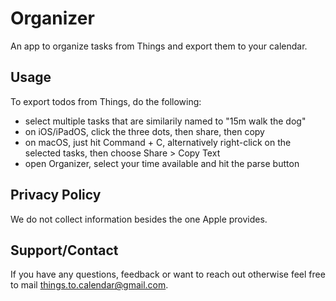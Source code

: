 # Organizer

An app to organize tasks from Things and export them to your calendar.

## Usage

To export todos from Things, do the following:
- select multiple tasks that are similarily named to "15m walk the dog"
- on iOS/iPadOS, click the three dots, then share, then copy
- on macOS, just hit Command + C, alternatively right-click on the selected tasks, then choose Share > Copy Text
- open Organizer, select your time available and hit the parse button

## Privacy Policy

We do not collect information besides the one Apple provides.

## Support/Contact

If you have any questions, feedback or want to reach out otherwise feel free to mail things.to.calendar@gmail.com.
